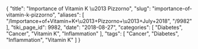 {
    "title": "Importance of Vitamin K \u2013 Pizzorno",
    "slug": "importance-of-vitamin-k-pizzorno",
    "aliases": [
        "/Importance+of+Vitamin+K+\u2013+Pizzorno+\u2013+July+2018",
        "/9982"
    ],
    "tiki_page_id": 9982,
    "date": "2018-08-27",
    "categories": [
        "Diabetes",
        "Cancer",
        "Vitamin K",
        "Inflammation"
    ],
    "tags": [
        "Cancer",
        "Diabetes",
        "Inflammation",
        "Vitamin K"
    ]
}